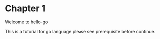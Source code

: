 # Chapter 1
Welcome to hello-go

This is a tutorial for go language
please see prerequisite before continue.
